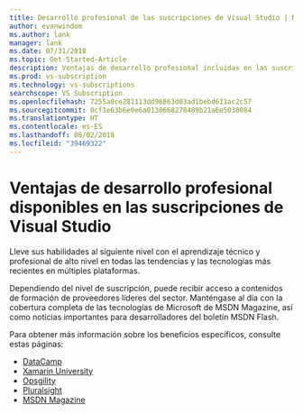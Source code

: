 ```yaml
---
title: Desarrollo profesional de las suscripciones de Visual Studio | Microsoft Docs
author: evanwindom
ms.author: lank
manager: lank
ms.date: 07/31/2018
ms.topic: Get-Started-Article
description: Ventajas de desarrollo profesional incluidas en las suscripciones de Visual Studio
ms.prod: vs-subscription
ms.technology: vs-subscriptions
searchscope: VS Subscription
ms.openlocfilehash: 7255a0ce281113dd96863d03ad1bebd611ac2c57
ms.sourcegitcommit: 0cf1e63b6e0e6a0130668278489b21a6e5038084
ms.translationtype: HT
ms.contentlocale: es-ES
ms.lasthandoff: 08/02/2018
ms.locfileid: "39469322"
---
```

# <a name="professional-development-benefits-available-in-visual-studio-subscriptions"></a>Ventajas de desarrollo profesional disponibles en las suscripciones de Visual Studio

Lleve sus habilidades al siguiente nivel con el aprendizaje técnico y profesional de alto nivel en todas las tendencias y las tecnologías más recientes en múltiples plataformas. 

Dependiendo del nivel de suscripción, puede recibir acceso a contenidos de formación de proveedores líderes del sector.  Manténgase al día con la cobertura completa de las tecnologías de Microsoft de MSDN Magazine, así como noticias importantes para desarrolladores del boletín MSDN Flash. 

Para obtener más información sobre los beneficios específicos, consulte estas páginas:

- [DataCamp](vs-datacamp.md)
- [Xamarin University](vs-xamarin.md)
- [Opsgility](vs-opsgility.md)
- [Pluralsight](vs-pluralsight.md)
- [MSDN Magazine](vs-msdn.md)
